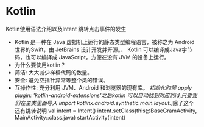 # Kotlin
Kotlin使用语法介绍以及Intent 跳转点击事件的发生
* Kotlin 是一种在 Java 虚拟机上运行的静态类型编程语言，被称之为 Android 世界的Swift，由 JetBrains 设计开发并开源。、
 Kotlin 可以编译成Java字节码，也可以编译成 JavaScript，方便在没有 JVM 的设备上运行。
 * 为什么要使用kotlin？
 * 简洁: 大大减少样板代码的数量。
 * 安全: 避免空指针异常等整个类的错误。
 * 互操作性: 充分利用 JVM、Android 和浏览器的现有库。
 *初始化时候 apply plugin: 'kotlin-android-extensions'之后kotlin 可以自动找到对应的id,只要我们在主类里面导入
 import kotlinx.android.synthetic.main.layout.*,除了这个还有跳转说明       val intent = Intent() intent.setClass(this@BaseGramActivity, MainActivity::class.java)
 startActivity(intent)

